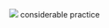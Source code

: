 ![](https://res.cloudinary.com/dqfpwqvpe/image/upload/v1748094924/qspb2xldqqcrcnv6xgoc.png)
 considerable practice
